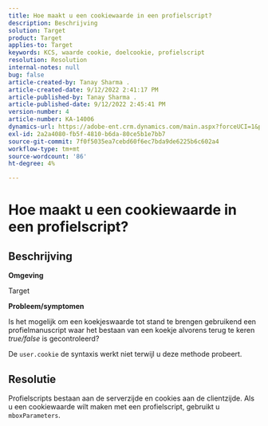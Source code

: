 ```yaml
---
title: Hoe maakt u een cookiewaarde in een profielscript?
description: Beschrijving
solution: Target
product: Target
applies-to: Target
keywords: KCS, waarde cookie, doelcookie, profielscript
resolution: Resolution
internal-notes: null
bug: false
article-created-by: Tanay Sharma .
article-created-date: 9/12/2022 2:41:17 PM
article-published-by: Tanay Sharma .
article-published-date: 9/12/2022 2:45:41 PM
version-number: 4
article-number: KA-14006
dynamics-url: https://adobe-ent.crm.dynamics.com/main.aspx?forceUCI=1&pagetype=entityrecord&etn=knowledgearticle&id=6c943bef-a832-ed11-9db1-002248086735
exl-id: 2a2a4080-fb5f-4810-b6da-80ce5b1e7bb7
source-git-commit: 7f0f5035ea7cebd60f6ec7bda9de6225b6c602a4
workflow-type: tm+mt
source-wordcount: '86'
ht-degree: 4%

---
```


# Hoe maakt u een cookiewaarde in een profielscript?

## Beschrijving


<b>Omgeving</b>

Target



<b>Probleem/symptomen</b>

Is het mogelijk om een koekjeswaarde tot stand te brengen gebruikend een profielmanuscript waar het bestaan van een koekje alvorens terug te keren *true/false* is gecontroleerd?

De `user.cookie` de syntaxis werkt niet terwijl u deze methode probeert.


## Resolutie


Profielscripts bestaan aan de serverzijde en cookies aan de clientzijde. Als u een cookiewaarde wilt maken met een profielscript, gebruikt u `mboxParameters`.
